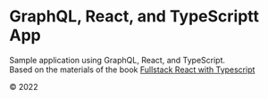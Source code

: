 
# GraphQL, React, and TypeScriptt App

Sample application using GraphQL, React, and TypeScript.   
Based on the materials of the book [Fullstack React with Typescript]

[fullstack react with typescript]: https://www.newline.co/fullstack-react-with-typescript

© 2022
